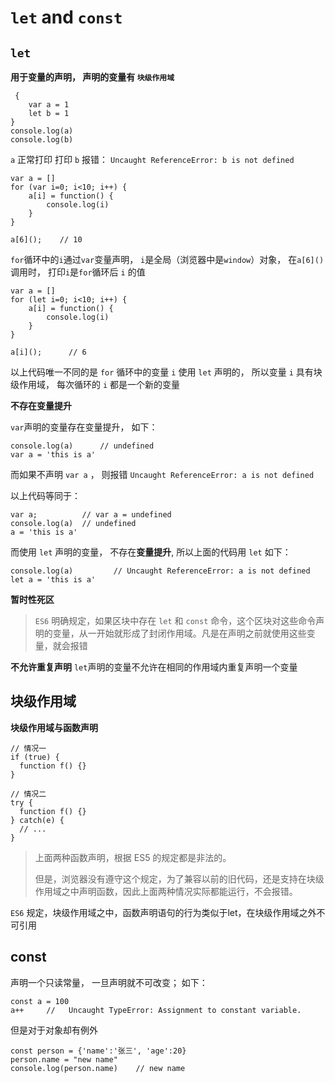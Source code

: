 # `let` and `const`

## `let`

**用于变量的声明， 声明的变量有 `块级作用域`**
```
 {
    var a = 1
    let b = 1
}
console.log(a)
console.log(b)
```

`a` 正常打印
打印 `b` 报错： `Uncaught ReferenceError: b is not defined`

```
var a = []
for (var i=0; i<10; i++) {
    a[i] = function() {
        console.log(i)
    }
}

a[6]();    // 10

```
`for`循环中的`i`通过`var`变量声明， `i`是全局（浏览器中是`window`）对象， 在`a[6]()`调用时， 打印`i`是`for`循环后 `i` 的值
```
var a = []
for (let i=0; i<10; i++) {
    a[i] = function() {
        console.log(i)
    }
}

a[i]();      // 6
```
以上代码唯一不同的是 `for` 循环中的变量 `i` 使用 `let` 声明的， 所以变量 `i` 具有块级作用域， 每次循环的 `i` 都是一个新的变量

**不存在变量提升**

`var`声明的变量存在变量提升， 如下：
```
console.log(a)      // undefined
var a = 'this is a'
```
而如果不声明 `var a` ， 则报错 `Uncaught ReferenceError: a is not defined`

以上代码等同于：
```
var a;          // var a = undefined
console.log(a)  // undefined
a = 'this is a'
```

而使用 `let` 声明的变量， 不存在**变量提升**, 所以上面的代码用 `let` 如下：
```
console.log(a)         // Uncaught ReferenceError: a is not defined
let a = 'this is a'
```

**暂时性死区**
> `ES6` 明确规定，如果区块中存在 `let` 和 `const` 命令，这个区块对这些命令声明的变量，从一开始就形成了封闭作用域。凡是在声明之前就使用这些变量，就会报错

**不允许重复声明**
`let`声明的变量不允许在相同的作用域内重复声明一个变量


## **块级作用域**

**块级作用域与函数声明**

```
// 情况一
if (true) {
  function f() {}
}

// 情况二
try {
  function f() {}
} catch(e) {
  // ...
}
```
> 上面两种函数声明，根据 ES5 的规定都是非法的。
> 
> 但是，浏览器没有遵守这个规定，为了兼容以前的旧代码，还是支持在块级作用域之中声明函数，因此上面两种情况实际都能运行，不会报错。

`ES6` 规定，块级作用域之中，函数声明语句的行为类似于let，在块级作用域之外不可引用


## **const**

声明一个只读常量， 一旦声明就不可改变；
如下：
```
const a = 100
a++     //   Uncaught TypeError: Assignment to constant variable.
```
但是对于对象却有例外
```
const person = {'name':'张三', 'age':20}
person.name = "new name"        
console.log(person.name)    // new name
```